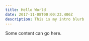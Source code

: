 ```yaml
---
title: Hello World
date: 2017-11-08T00:00:23.406Z
description: This is my intro blurb
---
```

Some content can go here.
